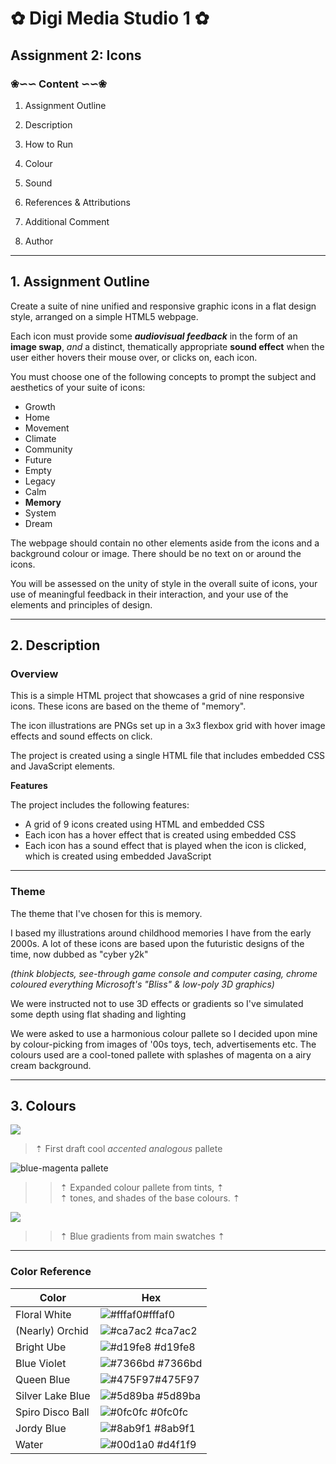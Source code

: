 
#  ✿ Digi Media Studio 1 ✿
 ## Assignment 2: Icons 

### ❀∽∽ **Content** ∽∽❀
 1. Assignment Outline

 2. Description 
 3. How to Run 
 4. Colour  
 5. Sound  
 6. References & Attributions
 7. Additional Comment 
 8. Author
---




##  **1. Assignment Outline**

 Create a suite of nine unified and responsive
 graphic icons in a flat design style,
 arranged on a simple HTML5 webpage.

 Each icon must provide some __*audiovisual
 feedback*__ in the form of an **image swap**,
 *and* a distinct, thematically appropriate
 **sound effect** when the user either hovers
 their mouse
 over, or clicks on, each icon.
 
  You must choose one of the following concepts
  to prompt the subject and aesthetics of your
  suite of icons:

 - Growth
 - Home
 - Movement
 - Climate
 - Community
 - Future
 - Empty
 - Legacy
 - Calm
 - **Memory**
 - System
 - Dream

 The webpage should contain no other elements
 aside from the icons and a background colour or
 image. There should be no text on or around the
 icons.

 You will be assessed on the unity of style in
 the overall suite of icons, your use of
 meaningful feedback in their interaction, and
 your use of the elements and principles of
 design.
***
## **2. Description**
### Overview 
 This is a simple HTML project that showcases a grid of nine responsive icons. These icons are based on the theme of "memory". 

 The icon illustrations are PNGs set up in a 3x3 flexbox grid with hover image effects and sound effects on click. 

 The project is created using a single HTML file that includes embedded CSS and JavaScript elements. 

**Features**

 The project includes the following features:

 * A grid of 9 icons created using HTML and embedded CSS
 * Each icon has a hover effect that is created using embedded CSS
 * Each icon has a sound effect that is played when the icon is clicked, which is created using embedded JavaScript
 ***

### Theme
 The theme that I've chosen for this is memory.

 I based my illustrations around childhood 
 memories I have from the early 2000s. A lot of
 these icons are based upon the futuristic designs
 of the time, now dubbed as "cyber y2k" 

 *(think blobjects, see-through game console and 
  computer casing, chrome coloured everything
  Microsoft's "Bliss" & low-poly 3D graphics)*
 
 We were instructed not to use 3D effects or 
 gradients so I've simulated some depth using 
 flat shading and lighting 

 We were asked to use a harmonious colour pallete
 so I decided upon mine by colour-picking from
 images of '00s toys, tech, advertisements etc. The colours used are a cool-toned pallete with splashes of magenta on a airy cream background. 
>
 ---


## **3. Colours**
![](https://static.wixstatic.com/media/df862d_a925fb558c304538b7d9b10ee5a4933b~mv2.png)

 > ⇡ First draft cool *accented analogous* pallete
 > 
![blue-magenta pallete](https://64.media.tumblr.com/e2ecf091b50b3aa8d425e6dd80226676/a19699669822fba3-be/s400x600/1982b96d9f51daaa66d54c5da120344143de27b4.pnj)

 >>⇡ Expanded colour pallete from tints, ⇡  
 >>⇡ tones, and shades of the base colours. ⇡
 >>
![](https://64.media.tumblr.com/127f48b3963f325943a6bd75d90ab7a6/a19699669822fba3-3a/s400x600/5e99ab248b08fc233c6993f40da7babce5353a43.pnj)
 >>
 >>⇡ Blue gradients from main swatches ⇡  
 
***
### Color Reference

| Color             | Hex                                                                |
| ----------------- | ------------------------------------------------------------------ |
| Floral White | ![#fffaf0](https://encycolorpedia.com/fffaf0.svg)#fffaf0 |
| (Nearly) Orchid | ![#ca7ac2](https://encycolorpedia.com/ca7ac2.svg) #ca7ac2 |
| Bright Ube| ![#d19fe8](https://encycolorpedia.com/d19fe8.svg) #d19fe8 |
| Blue Violet  | ![#7366bd](https://encycolorpedia.com/7366bd.svg) #7366bd |
| Queen Blue | ![#475F97](https://encycolorpedia.com/436b95.svg)#475F97 |
| Silver Lake Blue | ![#5d89ba](https://encycolorpedia.com/5d89ba.svg) #5d89ba |
| Spiro Disco Ball| ![#0fc0fc](https://encycolorpedia.com/0fc0fc.svg) #0fc0fc|
| Jordy Blue | ![#8ab9f1](https://encycolorpedia.com/8ab9f1.svg) #8ab9f1 |
| Water| ![#00d1a0](https://encycolorpedia.com/d4f1f9.svg) #d4f1f9 |

